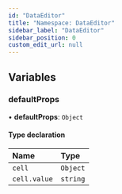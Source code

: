 ```yaml
---
id: "DataEditor"
title: "Namespace: DataEditor"
sidebar_label: "DataEditor"
sidebar_position: 0
custom_edit_url: null
---
```


## Variables

### defaultProps

• **defaultProps**: `Object`

#### Type declaration

| Name | Type |
| :------ | :------ |
| `cell` | `Object` |
| `cell.value` | `string` |
